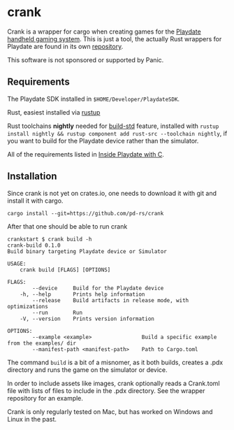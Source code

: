 # crank

Crank is a wrapper for cargo when creating games for the [Playdate handheld gaming system](https://play.date). This is just a tool, the actually Rust wrappers for Playdate are found in its own [repository](https://github.com/rtsuk/crankstart).

This software is not sponsored or supported by Panic.

## Requirements

The Playdate SDK installed in `$HOME/Developer/PlaydateSDK`.

Rust, easiest installed via [rustup](https://rustup.rs)

Rust toolchains __nightly__ needed for [build-std][] feature, installed with `rustup install nightly && rustup component add rust-src --toolchain nightly`, if you want to build for the Playdate device rather than the simulator.

[build-std]: https://doc.rust-lang.org/nightly/cargo/reference/unstable.html#build-std

All of the requirements listed in [Inside Playdate with C](https://sdk.play.date/inside-playdate-with-c#_prerequisites).

## Installation

Since crank is not yet on crates.io, one needs to download it with git and install it with cargo.

    cargo install --git=https://github.com/pd-rs/crank

After that one should be able to run crank

    crankstart $ crank build -h
    crank-build 0.1.0
    Build binary targeting Playdate device or Simulator

    USAGE:
        crank build [FLAGS] [OPTIONS]

    FLAGS:
            --device     Build for the Playdate device
        -h, --help       Prints help information
            --release    Build artifacts in release mode, with optimizations
            --run        Run
        -V, --version    Prints version information

    OPTIONS:
            --example <example>                Build a specific example from the examples/ dir
            --manifest-path <manifest-path>    Path to Cargo.toml

The command `build` is a bit of a misnomer, as it both builds, creates a .pdx directory and runs the game on the simulator or device.

In order to include assets like images, crank optionally reads a Crank.toml file with lists of files to include in the .pdx directory. See the wrapper repository for an example.

Crank is only regularly tested on Mac, but has worked on Windows and Linux in the past.
